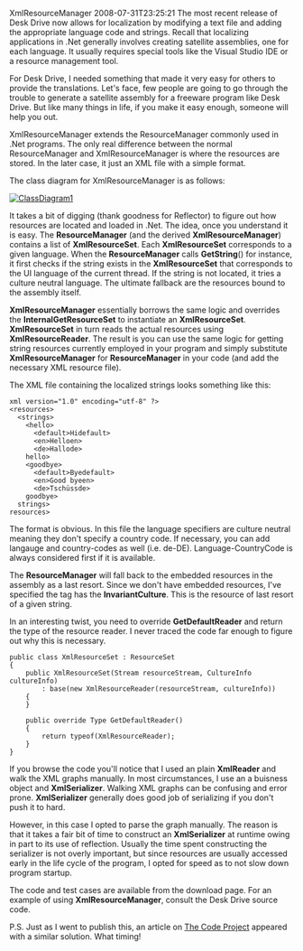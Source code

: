 XmlResourceManager
2008-07-31T23:25:21
The most recent release of Desk Drive now allows for localization by modifying a text file and adding the appropriate language code and strings. Recall that localizing applications in .Net generally involves creating satellite assemblies, one for each language. It usually requires special tools like the Visual Studio IDE or a resource management tool.

For Desk Drive, I needed something that made it very easy for others to provide the translations. Let's face, few people are going to go through the trouble to generate a satellite assembly for a freeware program like Desk Drive. But like many things in life, if you make it easy enough, someone will help you out.

XmlResourceManager extends the ResourceManager commonly used in .Net programs. The only real difference between the normal ResourceManager and XmlResourceManager is where the resources are stored. In the later case, it just an XML file with a simple format.

The class diagram for XmlResourceManager is as follows:

[![ClassDiagram1](http://mike-ward.net/content/images/blog/XmlResourceManager_11321/ClassDiagram1_thumb.png)](http://mike-ward.net/content/images/blog/XmlResourceManager_11321/ClassDiagram1.png)

It takes a bit of digging (thank goodness for Reflector) to figure out how resources are located and loaded in .Net. The idea, once you understand it is easy. The **ResourceManager** (and the derived **XmlResourceManager**) contains a list of **XmlResourceSet**. Each **XmlResourceSet** corresponds to a given language. When the **ResourceManager** calls **GetString**() for instance, it first checks if the string exists in the **XmlResourceSet** that corresponds to the UI language of the current thread. If the string is not located, it tries a culture neutral language. The ultimate fallback are the resources bound to the assembly itself.

**XmlResourceManager** essentially borrows the same logic and overrides the **InternalGetResourceSet** to instantiate an **XmlResourceSet**. **XmlResourceSet** in turn reads the actual resources using **XmlResourceReader**. The result is you can use the same logic for getting string resources currently employed in your program and simply substitute **XmlResourceManager** for **ResourceManager** in your code (and add the necessary XML resource file).

The XML file containing the localized strings looks something like this:
    
    xml version="1.0" encoding="utf-8" ?>
    <resources>
      <strings>
        <hello>
          <default>Hidefault>
          <en>Helloen>
          <de>Hallode>
        hello>
        <goodbye>
          <default>Byedefault>
          <en>Good byeen>
          <de>Tschüssde>
        goodbye>
      strings>
    resources>

The format is obvious. In this file the language specifiers are culture neutral meaning they don't specify a country code. If necessary, you can add langauge and country-codes as well (i.e. de-DE). Language-CountryCode is always considered first if it is available.

The **ResourceManager** will fall back to the embedded resources in the assembly as a last resort. Since we don't have embedded resources, I've specified the  tag has the **InvariantCulture**. This is the resource of last resort of a given string.

In an interesting twist, you need to override **GetDefaultReader** and return the type of the resource reader. I never traced the code far enough to figure out why this is necessary.
    
    public class XmlResourceSet : ResourceSet
    {
        public XmlResourceSet(Stream resourceStream, CultureInfo cultureInfo)
            : base(new XmlResourceReader(resourceStream, cultureInfo))
        {
        }
    
        public override Type GetDefaultReader()
        {
            return typeof(XmlResourceReader);
        }
    }

If you browse the code you'll notice that I used an plain **XmlReader** and walk the XML graphs manually. In most circumstances, I use an a buisness object and **XmlSerializer**. Walking XML graphs can be confusing and error prone. **XmlSerializer** generally does good job of serializing if you don't push it to hard.

However, in this case I opted to parse the graph manually. The reason is that it takes a fair bit of time to construct an **XmlSerializer** at runtime owing in part to its use of reflection. Usually the time spent constructing the serializer is not overly important, but since resources are usually accessed early in the life cycle of the program, I opted for speed as to not slow down program startup.

The code and test cases are available from the download page. For an example of using **XmlResourceManager**, consult the Desk Drive source code.

P.S. Just as I went to publish this, an article on [The Code Project](http://www.codeproject.com/KB/miscctrl/xml_localization.aspx) appeared with a similar solution. What timing!
